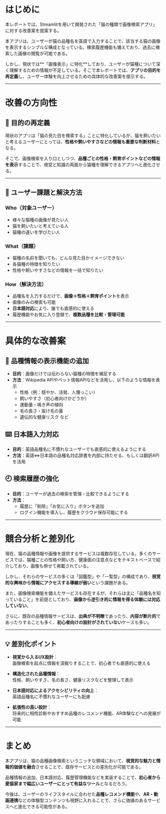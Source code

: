 # はじめに

本レポートでは、Streamlitを用いて開発された「猫の種類で画像検索アプリ」に対する改善案を提案する。

本アプリは、ユーザーが猫の品種名を英語で入力することで、該当する猫の画像を表示するシンプルな構成となっている。検索履歴機能も備えており、過去に検索した画像の閲覧が可能である。

しかし、現状では**「画像表示」に特化**しており、ユーザーが猫種について深く理解するための情報が不足している。そこで本レポートでは、**アプリの目的を再定義**し、ユーザー体験を向上させるための具体的な改善案を提示する。

---

# 改善の方向性

## 🎯 目的の再定義

現状のアプリは「猫の見た目を検索する」ことに特化しているが、猫を飼いたいと考えるユーザーにとっては、**性格や飼いやすさなどの情報も重要な判断材料**となる。

そこで、画像検索を入り口としつつ、**品種ごとの性格・飼育ポイントなどの情報を表示**することで、視覚と知識の両面から猫種を理解できるアプリへと進化させる。

---

## 🧩 ユーザー課題と解決方法

### Who（対象ユーザー）
- 様々な猫種の画像が見たい人  
- 猫を飼いたいと考えている人  
- 猫種の違いを学びたい人  

### What（課題）
- 猫種の名前を聞いても、どんな見た目かイメージできない  
- 各猫種の特徴を知りたい  
- 性格や飼いやすさなどの情報を一括で知りたい  

### How（解決方法）
- 品種名を入力するだけで、**画像＋性格＋飼育ポイント**を表示  
- 画像のみの検索も可能  
- **日本語対応**により、誰でも直感的に使える  
- 履歴機能やお気に入り登録で、**複数品種を比較・管理可能**  

---

# 具体的な改善案

## 🐾 品種情報の表示機能の追加

- **目的**：画像だけでは伝わらない猫種の特徴を補足する  
- **方法**：Wikipedia APIやペット情報APIなどを活用し、以下のような情報を表示  
  - 性格（例：穏やか、活発、人懐っこい）  
  - 飼いやすさ（初心者向けかどうか）  
  - 運動量・鳴き声の傾向  
  - 毛の長さ・抜け毛の量  
  - 遺伝的な健康リスク など  

## ⌨️ 日本語入力対応

- **目的**：英語品種名に不慣れなユーザーでも直感的に使えるようにする  
- **方法**：英語⇔日本語の品種名対応辞書を内部に持たせる、もしくは翻訳APIを活用  

## 🕘 検索履歴の強化

- **目的**：ユーザーが過去の検索を管理・比較できるようにする  
- **方法**：
  - 履歴に「削除」「お気に入り」ボタンを追加  
  - ログイン機能を導入し、履歴をクラウド保存可能にする  

---

# 競合分析と差別化

現在、猫の品種情報や画像を提供するサービスは複数存在している。多くのサービスでは、猫種ごとの性格や飼い方、健康面の注意点などをテキストベースで紹介しており、画像も併せて掲載されている。

しかし、それらのサービスの多くは「図鑑型」や「一覧型」の構成であり、**視覚的な興味から情報にアクセスする導線が弱い**という課題がある。

また、画像検索機能を備えたサービスも存在するが、それらは主に「品種名を知っていること」を前提としており、**画像から逆引き的に情報を得る体験には対応していない**。

さらに、既存の品種情報サービスは、**出典が不明瞭**であったり、**内容が断片的**であったりすることも多く、**初心者向けの設計がされていない**ケースも多い。

---

## 💡 差別化ポイント

- **視覚から入るUX設計**：  
  画像検索を起点に情報を深掘りすることで、初心者でも直感的に使える  

- **構造化された品種情報**：  
  性格、飼いやすさ、毛の長さ、健康リスクなどを整理して表示  

- **日本語対応によるアクセシビリティの向上**：  
  英語品種名に不慣れなユーザーにも配慮  

- **拡張性の高い設計**：  
  将来的に相性診断やおすすめ品種のレコメンド機能、AR体験などへの発展が可能  

---

# まとめ

本アプリは、猫の品種画像検索というニッチな領域において、**視覚的な魅力と情報的価値を融合**させることで、既存サービスとの差別化が可能である。

品種情報の追加、日本語対応、履歴管理機能などを実装することで、**初心者から愛猫家まで幅広いユーザーにとって有益なツール**となるだろう。

今後は、ユーザーのライフスタイルに合わせた**品種レコメンド機能**や、**AR・動画連携**などの体験型コンテンツも視野に入れることで、さらに価値のあるサービスへと進化できる可能性がある。
